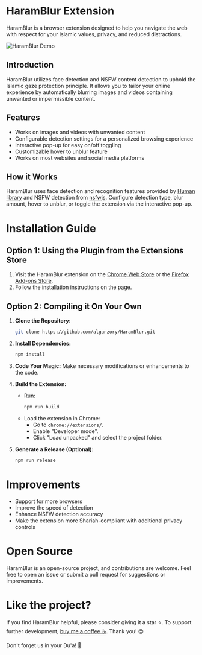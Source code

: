 # HaramBlur Extension

HaramBlur is a browser extension designed to help you navigate the web with respect for your Islamic values, privacy, and reduced distractions.

![HaramBlur Demo](demos/demo1.png)

## Introduction

HaramBlur utilizes face detection and NSFW content detection to uphold the Islamic gaze protection principle. It allows you to tailor your online experience by automatically blurring images and videos containing unwanted or impermissible content.

## Features

- Works on images and videos with unwanted content
- Configurable detection settings for a personalized browsing experience
- Interactive pop-up for easy on/off toggling
- Customizable hover to unblur feature
- Works on most websites and social media platforms

## How it Works

HaramBlur uses face detection and recognition features provided by [Human library](https://github.com/vladmandic/human) and NSFW detection from [nsfwjs](https://github.com/infinitered/nsfwjs/). Configure detection type, blur amount, hover to unblur, or toggle the extension via the interactive pop-up.

# Installation Guide

## Option 1: Using the Plugin from the Extensions Store

1. Visit the HaramBlur extension on the [Chrome Web Store](https://chrome.google.com/webstore/detail/haramblur/pbcoegikffnadpahojjhgdladmmddeji) or the [Firefox Add-ons Store](https://addons.mozilla.org/addon/haramblur/).
2. Follow the installation instructions on the page.

## Option 2: Compiling it On Your Own

1. **Clone the Repository:**
   ```bash
   git clone https://github.com/alganzory/HaramBlur.git
   ```

2. **Install Dependencies:**
   ```bash
   npm install
   ```

3. **Code Your Magic:**
   Make necessary modifications or enhancements to the code.

4. **Build the Extension:**
   - Run:
     ```bash
     npm run build
     ```
   - Load the extension in Chrome:
     - Go to `chrome://extensions/`.
     - Enable "Developer mode".
     - Click "Load unpacked" and select the project folder.

5. **Generate a Release (Optional):**
   ```bash
   npm run release
   ```

# Improvements

- Support for more browsers
- Improve the speed of detection
- Enhance NSFW detection accuracy
- Make the extension more Shariah-compliant with additional privacy controls

# Open Source

HaramBlur is an open-source project, and contributions are welcome. Feel free to open an issue or submit a pull request for suggestions or improvements.

# Like the project?

If you find HaramBlur helpful, please consider giving it a star ⭐️. To support further development, [buy me a coffee ☕️](https://www.buymeacoffee.com/alganzory). Thank you! 😊

Don't forget us in your Du'a! 🤲
